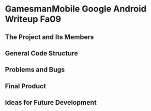 GamesmanMobile Google Android Writeup Fa09
==========================================

The Project and Its Members
---------------------------

General Code Structure
----------------------

Problems and Bugs
-----------------

Final Product
-------------

Ideas for Future Development
----------------------------

